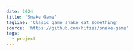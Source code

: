 ```yaml
---
date: 2024
title: 'Snake Game'
tagline: 'Clasic game snake eat something'
source: 'https://github.com/hifiaz/snake-game'
tags:
  - project
---
```

